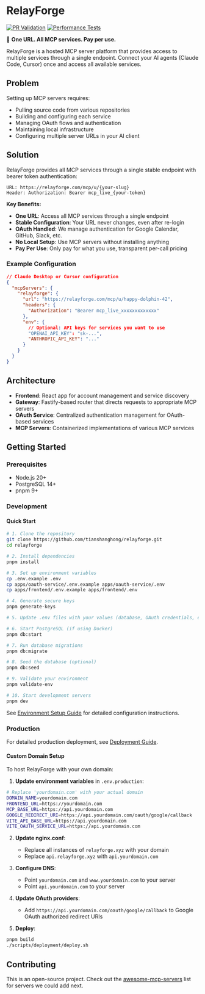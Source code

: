 # RelayForge

[![PR Validation](https://github.com/tianshanghong/relayforge/actions/workflows/pr-validation.yml/badge.svg)](https://github.com/tianshanghong/relayforge/actions/workflows/pr-validation.yml)
[![Performance Tests](https://github.com/tianshanghong/relayforge/actions/workflows/performance-tests.yml/badge.svg)](https://github.com/tianshanghong/relayforge/actions/workflows/performance-tests.yml)

🚀 **One URL. All MCP services. Pay per use.**

RelayForge is a hosted MCP server platform that provides access to multiple services through a single endpoint. Connect your AI agents (Claude Code, Cursor) once and access all available services.

## Problem

Setting up MCP servers requires:
- Pulling source code from various repositories
- Building and configuring each service
- Managing OAuth flows and authentication
- Maintaining local infrastructure
- Configuring multiple server URLs in your AI client

## Solution

RelayForge provides all MCP services through a single stable endpoint with bearer token authentication:
```
URL: https://relayforge.com/mcp/u/{your-slug}
Header: Authorization: Bearer mcp_live_{your-token}
```

**Key Benefits:**
- **One URL**: Access all MCP services through a single endpoint
- **Stable Configuration**: Your URL never changes, even after re-login
- **OAuth Handled**: We manage authentication for Google Calendar, GitHub, Slack, etc.
- **No Local Setup**: Use MCP servers without installing anything
- **Pay Per Use**: Only pay for what you use, transparent per-call pricing

### Example Configuration

```json
// Claude Desktop or Cursor configuration
{
  "mcpServers": {
    "relayforge": {
      "url": "https://relayforge.com/mcp/u/happy-dolphin-42",
      "headers": {
        "Authorization": "Bearer mcp_live_xxxxxxxxxxxxx"
      },
      "env": {
        // Optional: API keys for services you want to use
        "OPENAI_API_KEY": "sk-...",
        "ANTHROPIC_API_KEY": "..."
      }
    }
  }
}
```

## Architecture

- **Frontend**: React app for account management and service discovery
- **Gateway**: Fastify-based router that directs requests to appropriate MCP servers
- **OAuth Service**: Centralized authentication management for OAuth-based services
- **MCP Servers**: Containerized implementations of various MCP services

## Getting Started

### Prerequisites
- Node.js 20+
- PostgreSQL 14+
- pnpm 9+

### Development

#### Quick Start
```bash
# 1. Clone the repository
git clone https://github.com/tianshanghong/relayforge.git
cd relayforge

# 2. Install dependencies
pnpm install

# 3. Set up environment variables
cp .env.example .env
cp apps/oauth-service/.env.example apps/oauth-service/.env
cp apps/frontend/.env.example apps/frontend/.env

# 4. Generate secure keys
pnpm generate-keys

# 5. Update .env files with your values (database, OAuth credentials, etc.)

# 6. Start PostgreSQL (if using Docker)
pnpm db:start

# 7. Run database migrations
pnpm db:migrate

# 8. Seed the database (optional)
pnpm db:seed

# 9. Validate your environment
pnpm validate-env

# 10. Start development servers
pnpm dev
```

See [Environment Setup Guide](./docs/ENVIRONMENT_SETUP.md) for detailed configuration instructions.

### Production

For detailed production deployment, see [Deployment Guide](./docs/DEPLOYMENT.md).

#### Custom Domain Setup

To host RelayForge with your own domain:

1. **Update environment variables** in `.env.production`:
```bash
# Replace 'yourdomain.com' with your actual domain
DOMAIN_NAME=yourdomain.com
FRONTEND_URL=https://yourdomain.com
MCP_BASE_URL=https://api.yourdomain.com
GOOGLE_REDIRECT_URI=https://api.yourdomain.com/oauth/google/callback
VITE_API_BASE_URL=https://api.yourdomain.com
VITE_OAUTH_SERVICE_URL=https://api.yourdomain.com
```

2. **Update nginx.conf**:
   - Replace all instances of `relayforge.xyz` with your domain
   - Replace `api.relayforge.xyz` with `api.yourdomain.com`

3. **Configure DNS**:
   - Point `yourdomain.com` and `www.yourdomain.com` to your server
   - Point `api.yourdomain.com` to your server

4. **Update OAuth providers**:
   - Add `https://api.yourdomain.com/oauth/google/callback` to Google OAuth authorized redirect URIs

5. **Deploy**:
```bash
pnpm build
./scripts/deployment/deploy.sh
```

## Contributing

This is an open-source project. Check out the [awesome-mcp-servers](https://github.com/punkpeye/awesome-mcp-servers) list for servers we could add next.
